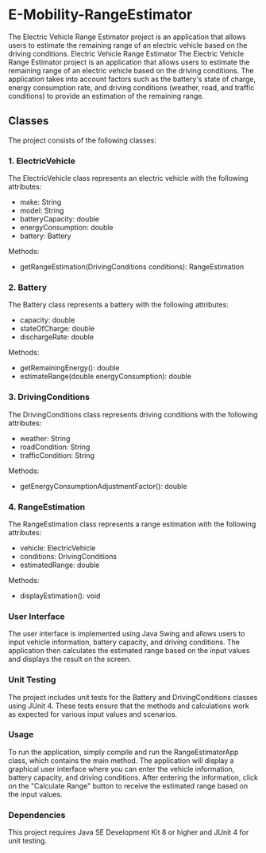 # E-Mobility-RangeEstimator
The Electric Vehicle Range Estimator project is an application that allows users to estimate the remaining range of an electric vehicle based on the driving conditions.
Electric Vehicle Range Estimator
The Electric Vehicle Range Estimator project is an application that allows users to estimate the remaining range of an electric vehicle based on the driving conditions. The application takes into account factors such as the battery's state of charge, energy consumption rate, and driving conditions (weather, road, and traffic conditions) to provide an estimation of the remaining range.

## Classes
The project consists of the following classes:

### 1. ElectricVehicle
The ElectricVehicle class represents an electric vehicle with the following attributes:

* make: String
* model: String
* batteryCapacity: double
* energyConsumption: double
* battery: Battery

Methods:
* getRangeEstimation(DrivingConditions conditions): RangeEstimation

### 2. Battery
The Battery class represents a battery with the following attributes:

* capacity: double
* stateOfCharge: double
* dischargeRate: double

Methods:
* getRemainingEnergy(): double
* estimateRange(double energyConsumption): double

### 3. DrivingConditions
The DrivingConditions class represents driving conditions with the following attributes:

* weather: String
* roadCondition: String
* trafficCondition: String

Methods:
* getEnergyConsumptionAdjustmentFactor(): double

### 4. RangeEstimation
The RangeEstimation class represents a range estimation with the following attributes:

* vehicle: ElectricVehicle
* conditions: DrivingConditions
* estimatedRange: double

Methods:
* displayEstimation(): void

### User Interface
The user interface is implemented using Java Swing and allows users to input vehicle information, battery capacity, and driving conditions. The application then calculates the estimated range based on the input values and displays the result on the screen.

### Unit Testing
The project includes unit tests for the Battery and DrivingConditions classes using JUnit 4. These tests ensure that the methods and calculations work as expected for various input values and scenarios.

### Usage
To run the application, simply compile and run the RangeEstimatorApp class, which contains the main method. The application will display a graphical user interface where you can enter the vehicle information, battery capacity, and driving conditions. After entering the information, click on the "Calculate Range" button to receive the estimated range based on the input values.

### Dependencies
This project requires Java SE Development Kit 8 or higher and JUnit 4 for unit testing.

